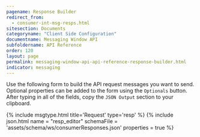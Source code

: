```yaml
---
pagename: Response Builder
redirect_from:
  - consumer-int-msg-resps.html
sitesection: Documents
categoryname: "Client Side Configuration"
documentname: Messaging Window API
subfoldername: API Reference
order: 120
layout: page
permalink: messaging-window-api-api-reference-response-builder.html
indicator: messaging
---
```


Use the following form to build the API request messages you want to send.
Optional properties can be added to the form using the ``Optionals`` button. After typing in all of the fields, copy the ``JSON Output`` section to your clipboard.

{% include msgtype.html title='Request' type='resp' %}
{% include json.html name = "resp_editor"
	schemaFile = 'assets/schema/ws/consumerResponses.json'
	properties = true %}